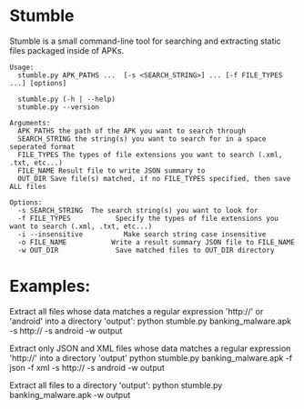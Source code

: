 # Stumble
Stumble is a small command-line tool for searching and extracting static files packaged inside of APKs.  

```
Usage:
  stumble.py APK_PATHS ...  [-s <SEARCH_STRING>] ... [-f FILE_TYPES ...] [options]

  stumble.py (-h | --help)
  stumble.py --version

Arguments:
  APK_PATHS the path of the APK you want to search through
  SEARCH_STRING the string(s) you want to search for in a space seperated format
  FILE_TYPES The types of file extensions you want to search (.xml, .txt, etc...)
  FILE_NAME Result file to write JSON summary to
  OUT_DIR Save file(s) matched, if no FILE_TYPES specified, then save ALL files

Options:
  -s SEARCH_STRING  The search string(s) you want to look for
  -f FILE_TYPES           Specify the types of file extensions you want to search (.xml, .txt, etc...)
  -i --insensitive          Make search string case insensitive
  -o FILE_NAME           Write a result summary JSON file to FILE_NAME
  -w OUT_DIR              Save matched files to OUT_DIR directory
  ```
  
  
  
# Examples:
Extract all files whose data matches a regular expression 'http://' or 'android' into a directory 'output':
  python stumble.py banking_malware.apk -s http:// -s android -w output
    
Extract only JSON and XML files whose data matches a regular expression 'http://' into a directory 'output'
  python stumble.py banking_malware.apk -f json -f xml -s http:// -s android -w output
    
Extract all files to a directory 'output':
  python stumble.py banking_malware.apk -w output
